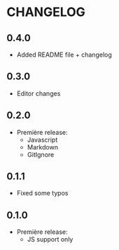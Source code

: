 # CHANGELOG

## 0.4.0

- Added README file + changelog

## 0.3.0

- Editor changes

## 0.2.0

- Première release:
  - Javascript
  - Markdown
  - GitIgnore

## 0.1.1

- Fixed some typos

## 0.1.0

- Première release:
  - JS support only
